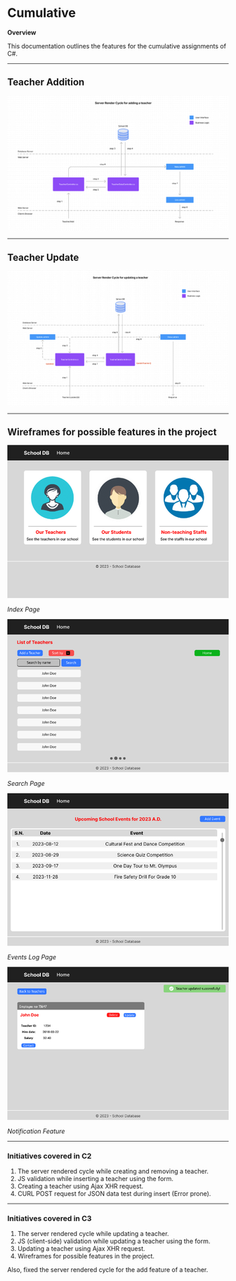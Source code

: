 # Cumulative

**Overview**

This documentation outlines the features for the cumulative assignments of C#.

---

## Teacher Addition

![Server Render Cycle while adding teacher](Teacher_Add.png)

---

## Teacher Update

![Server Render Cycle while updating teacher](Teacher_Update.png)


---

## Wireframes for possible features in the project

![The index page](Index.png)

*Index Page*

![The search page](Search_page.png)

*Search Page*

![Events Log](Events_log.png)

*Events Log Page*

![Notification Feature](Update_Notification.png)

*Notification Feature*


---

### Initiatives covered in C2

1. The server rendered cycle while creating and removing a teacher.
2. JS validation while inserting a teacher using the form.
3. Creating a teacher using Ajax XHR request.
4. CURL POST request for JSON data test during insert (Error prone).

---

### Initiatives covered in C3

1. The server rendered cycle while updating a teacher.
2. JS (client-side) validation while updating a teacher using the form.
3. Updating a teacher using Ajax XHR request.
4. Wireframes for possible features in the project.

Also, fixed the server rendered cycle for the add feature of a teacher.
